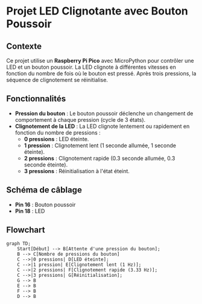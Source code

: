 # Projet LED Clignotante avec Bouton Poussoir

## Contexte
Ce projet utilise un **Raspberry Pi Pico** avec MicroPython pour contrôler une LED et un bouton poussoir. La LED clignote à différentes vitesses en fonction du nombre de fois où le bouton est pressé. Après trois pressions, la séquence de clignotement se réinitialise.

## Fonctionnalités
- **Pression du bouton** : Le bouton poussoir déclenche un changement de comportement à chaque pression (cycle de 3 états).
- **Clignotement de la LED** : La LED clignote lentement ou rapidement en fonction du nombre de pressions :
  - **0 pressions** : LED éteinte.
  - **1 pression** : Clignotement lent (1 seconde allumée, 1 seconde éteinte).
  - **2 pressions** : Clignotement rapide (0.3 seconde allumée, 0.3 seconde éteinte).
  - **3 pressions** : Réinitialisation à l'état éteint.

## Schéma de câblage
- **Pin 16** : Bouton poussoir
- **Pin 18** : LED

## Flowchart

```mermaid
graph TD;
    Start[Début] --> B[Attente d'une pression du bouton];
    B --> C[Nombre de pressions du bouton]
    C -->|0 pressions| D[LED éteinte];
    C -->|1 pression| E[Clignotement lent (1 Hz)];
    C -->|2 pressions| F[Clignotement rapide (3.33 Hz)];
    C -->|3 pressions| G[Réinitialisation];
    G --> B
    E --> B
    F --> B
    D --> B
